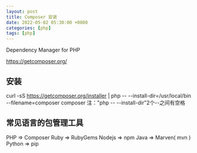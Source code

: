 ```yaml
---
layout: post
title: Composer 安装
date: 2022-05-02 05:30:00 +0800
categories: [php]
tags: [php]
---
```

Dependency Manager for PHP

https://getcomposer.org/

## 安装
curl -sS https://getcomposer.org/installer | php -- --install-dir=/usr/local/bin --filename=composer
composer
注："php -- --install-dir"2个--之间有空格

## 常见语言的包管理工具
PHP => Composer
Ruby => RubyGems
Nodejs => npm
Java => Marven( mvn )
Python => pip